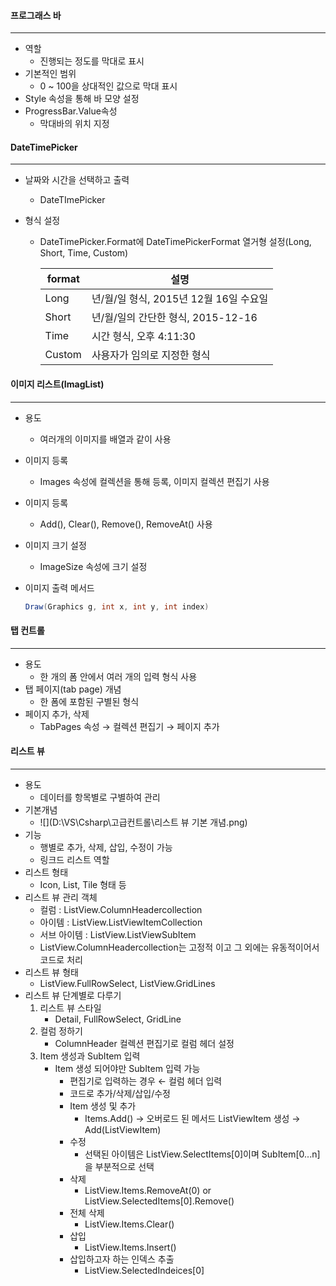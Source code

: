 #### 프로그래스 바

------

- 역할
  - 진행되는 정도를 막대로 표시
- 기본적인 범위
  - 0 ~ 100을 상대적인 값으로 막대 표시
- Style 속성을 통해 바 모양 설정
- ProgressBar.Value속성
  - 막대바의 위치 지정





#### DateTimePicker

------

- 날짜와 시간을 선택하고 출력

  - DateTImePicker

- 형식 설정

  - DateTimePicker.Format에 DateTimePickerFormat 열거형 설정(Long, Short, Time, Custom)

    | format | 설명                                   |
    | ------ | -------------------------------------- |
    | Long   | 년/월/일 형식, 2015년 12월 16일 수요일 |
    | Short  | 년/월/일의 간단한 형식, 2015-12-16     |
    | Time   | 시간 형식, 오후 4:11:30                |
    | Custom | 사용자가 임의로 지정한 형식            |





#### 이미지 리스트(ImagList)

------

- 용도

  - 여러개의 이미지를 배열과 같이 사용

- 이미지 등록

  - Images 속성에 컬렉션을 통해 등록, 이미지 컬렉션 편집기 사용

- 이미지 등록

  - Add(), Clear(), Remove(), RemoveAt() 사용

- 이미지 크기 설정

  - ImageSize 속성에 크기 설정

- 이미지 출력 메서드

  ```c#
  Draw(Graphics g, int x, int y, int index)
  ```





#### 탭 컨트롤

------

- 용도
  - 한 개의 폼 안에서 여러 개의 입력 형식 사용
- 탭 페이지(tab page) 개념
  - 한 폼에 포함된 구별된 형식
- 페이지 추가, 삭제
  - TabPages 속성 → 컬렉션 편집기 → 페이지 추가





#### 리스트 뷰

------

- 용도
  - 데이터를 항목별로 구별하여 관리
- 기본개념
  - ![](D:\VS\Csharp\고급컨트롤\리스트 뷰 기본 개념.png)
- 기능
  - 행별로 추가, 삭제, 삽입, 수정이 가능
  - 링크드 리스트 역할
- 리스트 형태
  - Icon, List, Tile 형태 등
- 리스트 뷰 관리 객체
  - 컬럼 : ListView.ColumnHeadercollection
  - 아이템 : ListView.ListViewItemCollection
  - 서브 아이템 : ListView.ListViewSubItem
  - ListView.ColumnHeadercollection는 고정적 이고 그 외에는 유동적이어서 코드로 처리
- 리스트 뷰 형태
  - ListView.FullRowSelect, ListView.GridLines
- 리스트 뷰 단계별로 다루기
  1. 리스트 뷰 스타일
     - Detail, FullRowSelect, GridLine
  2. 컬럼 정하기
     - ColumnHeader 컬렉션 편집기로 컬럼 헤더 설정
  3. Item 생성과 SubItem 입력
     - Item 생성 되어야만 SubItem 입력 가능
       - 편집기로 입력하는 경우 ← 컬럼 헤더 입력
       - 코드로 추가/삭제/삽입/수정
       - Item 생성 및 추가
         - Items.Add() → 오버로드 된 메서드 ListViewItem 생성 → Add(ListViewItem) 
       - 수정
         - 선택된 아이템은 ListView.SelectItems[0]이며 SubItem[0...n]을 부분적으로 선택
       - 삭제
         - ListView.Items.RemoveAt(0) or ListView.SelectedItems[0].Remove()
       - 전체 삭제
         - ListView.Items.Clear()
       - 삽입
         - ListView.Items.Insert()
       - 삽입하고자 하는 인덱스 추출
         - ListView.SelectedIndeices[0]
